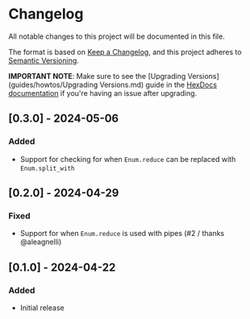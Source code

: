 # Changelog

All notable changes to this project will be documented in this file.

The format is based on [Keep a Changelog](https://keepachangelog.com/en/1.1.0/),
and this project adheres to [Semantic Versioning](https://semver.org/spec/v2.0.0.html).

**IMPORTANT NOTE**: Make sure to see the [Upgrading Versions](guides/howtos/Upgrading Versions.md) guide in the [HexDocs documentation](https://hexdocs.pm/ecto_watch) if you're having an issue after upgrading.

## [0.3.0] - 2024-05-06

### Added

- Support for checking for when `Enum.reduce` can be replaced with `Enum.split_with`

## [0.2.0] - 2024-04-29

### Fixed

- Support for when `Enum.reduce` is used with pipes (#2 / thanks @aleagnelli)

## [0.1.0] - 2024-04-22

### Added

- Initial release

